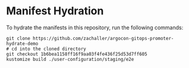 # Manifest Hydration

To hydrate the manifests in this repository, run the following commands:

```shell
git clone https://github.com/zachaller/argocon-gitops-promoter-hydrate-demo
# cd into the cloned directory
git checkout 1b6bea1158ff16f9aa03f4fe436f25d53d7ff605
kustomize build ./user-configuration/staging/e2e
```

